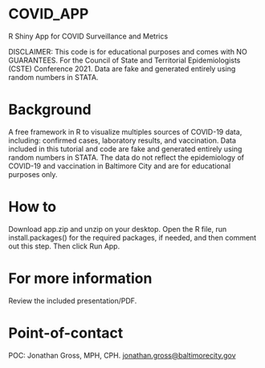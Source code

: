 # COVID_APP
R Shiny App for COVID Surveillance and Metrics

DISCLAIMER: This code is for educational purposes and comes with NO GUARANTEES. For the Council of State and Territorial Epidemiologists (CSTE) Conference 2021. Data are fake and generated entirely using random numbers in STATA. 

# Background
A free framework in R to visualize multiples sources of COVID-19 data, including: confirmed cases, laboratory results, and vaccination.  Data included in this tutorial and code are fake and generated entirely using random numbers in STATA. The data do not reflect the epidemiology of COVID-19 and vaccination in Baltimore City and are for educational purposes only.

# How to
Download app.zip and unzip on your desktop. Open the R file, run install.packages() for the required packages, if needed, and then comment out this step.  Then click Run App.

# For more information
Review the included presentation/PDF.

# Point-of-contact
POC: Jonathan Gross, MPH, CPH. jonathan.gross@baltimorecity.gov

